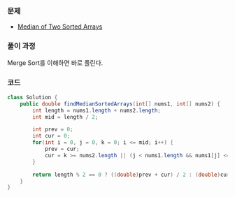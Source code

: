 ### 문제

- [Median of Two Sorted Arrays](https://leetcode.com/problems/median-of-two-sorted-arrays/)

### 풀이 과정

Merge Sort를 이해하면 바로 풀린다.

### 코드

```java
class Solution {
    public double findMedianSortedArrays(int[] nums1, int[] nums2) {
        int length = nums1.length + nums2.length;
        int mid = length / 2;

        int prev = 0;
        int cur = 0;
        for(int i = 0, j = 0, k = 0; i <= mid; i++) {
            prev = cur;
            cur = k >= nums2.length || (j < nums1.length && nums1[j] <= nums2[k]) ? nums1[j++] : nums2[k++];
        }

        return length % 2 == 0 ? ((double)prev + cur) / 2 : (double)cur;
    }
}
```